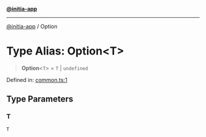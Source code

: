 [**@initia-app**](../types.md)

***

[@initia-app](../types.md) / Option

# Type Alias: Option\<T\>

> **Option**\<`T`\> = `T` \| `undefined`

Defined in: [common.ts:1](https://github.com/hanwong/app-v2/blob/81e68e88090ddc2ab26b9b4b48b4c48725303c75/app/types/common.ts#L1)

## Type Parameters

### T

`T`
